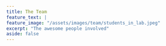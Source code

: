 ```yaml
---
title: The Team
feature_text: |
feature_image: "/assets/images/team/students_in_lab.jpeg"
excerpt: "The awesome people involved"
aside: false
---
```

